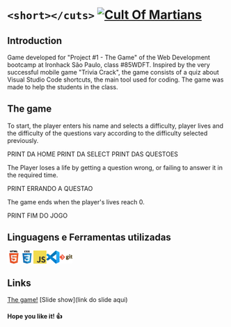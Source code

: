 # `<short></cuts>` [![Cult Of Martians][badge]][link]

## Introduction

Game developed for "Project #1 - The Game" of the Web Development bootcamp at Ironhack São Paulo, class #85WDFT.
Inspired by the very successful mobile game "Trivia Crack", the game consists of a quiz about Visual Studio Code shortcuts, the main tool used for coding.
The game was made to help the students in the class.

## The game

To start, the player enters his name and selects a difficulty, player lives and the difficulty of the questions vary according to the difficulty selected previously.

PRINT DA HOME
PRINT DA SELECT
PRINT DAS QUESTOES

The Player loses a life by getting a question wrong, or failing to answer it in the required time.

PRINT ERRANDO A QUESTAO

The game ends when the player's lives reach 0.

PRINT FIM DO JOGO

## **Linguagens e Ferramentas utilizadas**

<code><img height="30" src="https://raw.githubusercontent.com/github/explore/80688e429a7d4ef2fca1e82350fe8e3517d3494d/topics/html/html.png "></code><code><img height="30" src="https://raw.githubusercontent.com/github/explore/80688e429a7d4ef2fca1e82350fe8e3517d3494d/topics/css/css.png"></code><code><img height="30" src="https://raw.githubusercontent.com/github/explore/80688e429a7d4ef2fca1e82350fe8e3517d3494d/topics/javascript/javascript.png"></code><code><img height="30" src="https://raw.githubusercontent.com/github/explore/80688e429a7d4ef2fca1e82350fe8e3517d3494d/topics/visual-studio-code/visual-studio-code.png"></code><code><img height="30" src="https://raw.githubusercontent.com/github/explore/80688e429a7d4ef2fca1e82350fe8e3517d3494d/topics/git/git.png"></code>

## Links

[The game!](https://vitorhumoreira.github.io/short-cuts)
[Slide show](link do slide aqui)

#### Hope you like it! 👍

[badge]: https://i.imgur.com/YxaQX63.png
[link]: https://vitorhumoreira.github.io/short-cuts

